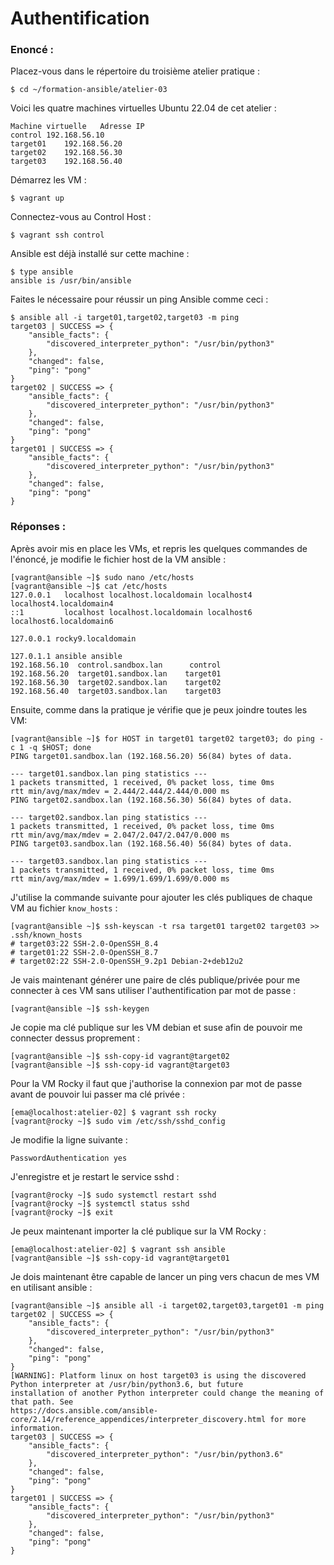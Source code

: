 # Authentification

### Enoncé :
Placez-vous dans le répertoire du troisième atelier pratique :
```
$ cd ~/formation-ansible/atelier-03
```
Voici les quatre machines virtuelles Ubuntu 22.04 de cet atelier :
```
Machine virtuelle	Adresse IP
control	192.168.56.10
target01	192.168.56.20
target02	192.168.56.30
target03	192.168.56.40
```
Démarrez les VM :
```
$ vagrant up
```
Connectez-vous au Control Host :
```
$ vagrant ssh control
```
Ansible est déjà installé sur cette machine :
```
$ type ansible
ansible is /usr/bin/ansible
```
Faites le nécessaire pour réussir un ping Ansible comme ceci :
```
$ ansible all -i target01,target02,target03 -m ping
target03 | SUCCESS => {
    "ansible_facts": {
        "discovered_interpreter_python": "/usr/bin/python3"
    },
    "changed": false,
    "ping": "pong"
}
target02 | SUCCESS => {
    "ansible_facts": {
        "discovered_interpreter_python": "/usr/bin/python3"
    },
    "changed": false,
    "ping": "pong"
}
target01 | SUCCESS => {
    "ansible_facts": {
        "discovered_interpreter_python": "/usr/bin/python3"
    },
    "changed": false,
    "ping": "pong"
}
```

### Réponses :

Après avoir mis en place les VMs, et repris les quelques commandes de l'énoncé, je modifie le fichier host de la VM ansible :
```
[vagrant@ansible ~]$ sudo nano /etc/hosts
[vagrant@ansible ~]$ cat /etc/hosts
127.0.0.1   localhost localhost.localdomain localhost4 localhost4.localdomain4
::1         localhost localhost.localdomain localhost6 localhost6.localdomain6

127.0.0.1 rocky9.localdomain

127.0.1.1 ansible ansible
192.168.56.10  control.sandbox.lan      control
192.168.56.20  target01.sandbox.lan    target01
192.168.56.30  target02.sandbox.lan    target02
192.168.56.40  target03.sandbox.lan    target03
```

Ensuite, comme dans la pratique je vérifie que je peux joindre toutes les VM:
```
[vagrant@ansible ~]$ for HOST in target01 target02 target03; do ping -c 1 -q $HOST; done
PING target01.sandbox.lan (192.168.56.20) 56(84) bytes of data.

--- target01.sandbox.lan ping statistics ---
1 packets transmitted, 1 received, 0% packet loss, time 0ms
rtt min/avg/max/mdev = 2.444/2.444/2.444/0.000 ms
PING target02.sandbox.lan (192.168.56.30) 56(84) bytes of data.

--- target02.sandbox.lan ping statistics ---
1 packets transmitted, 1 received, 0% packet loss, time 0ms
rtt min/avg/max/mdev = 2.047/2.047/2.047/0.000 ms
PING target03.sandbox.lan (192.168.56.40) 56(84) bytes of data.

--- target03.sandbox.lan ping statistics ---
1 packets transmitted, 1 received, 0% packet loss, time 0ms
rtt min/avg/max/mdev = 1.699/1.699/1.699/0.000 ms
```

J'utilise la commande suivante pour ajouter les clés publiques de chaque VM au fichier `know_hosts` :
```
[vagrant@ansible ~]$ ssh-keyscan -t rsa target01 target02 target03 >> .ssh/known_hosts
# target03:22 SSH-2.0-OpenSSH_8.4
# target01:22 SSH-2.0-OpenSSH_8.7
# target02:22 SSH-2.0-OpenSSH_9.2p1 Debian-2+deb12u2
```

Je vais maintenant générer une paire de clés publique/privée pour me connecter à ces VM sans utiliser l'authentification par mot de passe :
```
[vagrant@ansible ~]$ ssh-keygen
```

Je copie ma clé publique sur les VM debian et suse afin de pouvoir me connecter dessus proprement :
```
[vagrant@ansible ~]$ ssh-copy-id vagrant@target02
[vagrant@ansible ~]$ ssh-copy-id vagrant@target03
```

Pour la VM Rocky il faut que j'authorise la connexion par mot de passe avant de pouvoir lui passer ma clé privée :
```
[ema@localhost:atelier-02] $ vagrant ssh rocky
[vagrant@rocky ~]$ sudo vim /etc/ssh/sshd_config
```

Je modifie la ligne suivante :
```
PasswordAuthentication yes
```
J'enregistre et je restart le service sshd :
```
[vagrant@rocky ~]$ sudo systemctl restart sshd
[vagrant@rocky ~]$ systemctl status sshd
[vagrant@rocky ~]$ exit
```

Je peux maintenant importer la clé publique sur la VM Rocky :
```
[ema@localhost:atelier-02] $ vagrant ssh ansible
[vagrant@ansible ~]$ ssh-copy-id vagrant@target01
```

Je dois maintenant être capable de lancer un ping vers chacun de mes VM en utilisant ansible :
```
[vagrant@ansible ~]$ ansible all -i target02,target03,target01 -m ping
target02 | SUCCESS => {
    "ansible_facts": {
        "discovered_interpreter_python": "/usr/bin/python3"
    },
    "changed": false,
    "ping": "pong"
}
[WARNING]: Platform linux on host target03 is using the discovered Python interpreter at /usr/bin/python3.6, but future
installation of another Python interpreter could change the meaning of that path. See
https://docs.ansible.com/ansible-core/2.14/reference_appendices/interpreter_discovery.html for more information.
target03 | SUCCESS => {
    "ansible_facts": {
        "discovered_interpreter_python": "/usr/bin/python3.6"
    },
    "changed": false,
    "ping": "pong"
}
target01 | SUCCESS => {
    "ansible_facts": {
        "discovered_interpreter_python": "/usr/bin/python3"
    },
    "changed": false,
    "ping": "pong"
}
```

